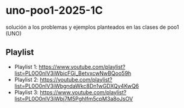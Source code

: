 # uno-poo1-2025-1C

solución a los problemas y ejemplos planteados en las clases de poo1 (UNO)

## Playlist

- Playlist 1: https://www.youtube.com/playlist?list=PL0O0nlV3iWbicFGj_BetvxcwNwBQoo59h
- Playlist 2: https://youtube.com/playlist?list=PL0O0nlV3iWbgndaWkc8Dn1wGDXQy4KwQ6
- Playlist 3: https://www.youtube.com/playlist?list=PL0O0nlV3iWbj7M5PghIfm5cpM3a8oJsOV
